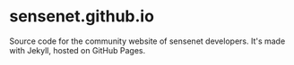 # sensenet.github.io

Source code for the community website of sensenet developers. It's made with Jekyll, hosted on GitHub Pages.
